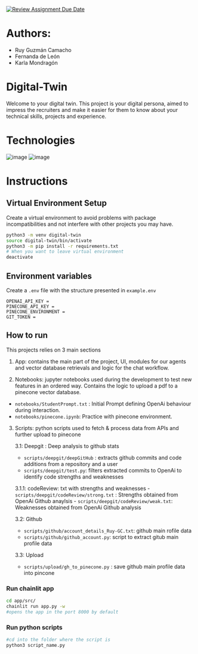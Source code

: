 [![Review Assignment Due Date](https://classroom.github.com/assets/deadline-readme-button-24ddc0f5d75046c5622901739e7c5dd533143b0c8e959d652212380cedb1ea36.svg)](https://classroom.github.com/a/cVeImKGm)

# Authors:
- Ruy Guzmán Camacho 
- Fernanda de León
- Karla Mondragón

# Digital-Twin
Welcome to your digital twin. This project is your digital persona, aimed to impress the recruiters and make it easier for them to know about your technical skills, projects and experience.

# Technologies

![image](https://github.com/HTW-WI-KI-WS24/project-mexitc/assets/78885738/5ece6703-0383-4a2a-89e8-9fbb861f06ed)
![image](https://github.com/HTW-WI-KI-WS24/project-mexitc/assets/78885738/2fb17e8d-13ab-450b-8e82-dae6f0d69048)


# Instructions
## Virtual Environment Setup
Create a virtual environment to avoid problems with package incompatibilities and not interfere with other projects you may have.

```bash
python3 -m venv digital-twin  
source digital-twin/bin/activate 
python3 -m pip install -r requirements.txt 
# When you want to leave virtual environment 
deactivate 
```

## Environment variables
Create a `.env` file with the structure presented in `example.env`

```.env
OPENAI_API_KEY = 
PINECONE_API_KEY =
PINECONE_ENVIRONMENT =
GIT_TOKEN =
```

## How to run
This projects relies on 3 main sections

1. App: contains the main part of the project, UI, modules for our agents and vector database retrievals and logic for the chat workflow.
  
3. Notebooks: jupyter notebooks used during the development to test new features in an ordered way. Contains the logic to upload a pdf to a pinecone vector database.
- `notebooks/StudentPrompt.txt` : Initial Prompt defining OpenAi behaviour during interaction.
- `notebooks/pinecone.ipynb`: Practice with pinecone environment.
   
3. Scripts: python scripts used to fetch & process data from APIs and further upload to pinecone

   3.1: Deepgit : Deep analysis to github stats
     - `scripts/deepgit/deepGitHub` : extracts github commits and code additions from a repository and a user
     - `scripts/deepgit/test.py`: filters extracted commits to OpenAi to identify code strengths and weaknesses
   
     3.1.1: codeReview: txt with strengths and weaknesses
         - `scripts/deepgit/codeReview/strong.txt` : Strengths obtained from OpenAi Github anaylsis
         - `scripts/deepgit/codeReview/weak.txt`: Weaknesses obtained from OpenAi Github analysis

   3.2: Github
     - `scripts/github/account_details_Ruy-GC.txt`: github main rofile data
     - `scripts/github/github_account.py`: script to extract gitub main profile data
   
   3.3: Upload
     - `scripts/upload/gh_to_pinecone.py` : save github main profile data into pincone


### Run chainlit app
```bash
cd app/src/
chainlit run app.py -w
#opens the app in the port 8000 by default
```

### Run python scripts
```bash
#cd into the folder where the script is 
python3 script_name.py 
```

